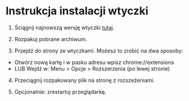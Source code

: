 # Instrukcja instalacji wtyczki

1. Ściągnij najnowszą wersję wtyczki [tutaj](https://github.com/Wruczek/FakeCommentsHider/releases/download/release/FakeCommentsHider.zip).

2. Rozpakuj pobrane archiwum.

3. Przejdź do strony ze wtyczkami. Możesz to zrobić na dwa sposoby:
  - Otwórz nową kartę i w pasku adresu wpisz chrome://extensions
  - LUB Wejdź w: Menu > Opcje > Rozszerzenia (po lewej stronie)

4. Przeciągnij rozpakowany plik na stronę z rozszeżeniami.

5. Opcjonalnie: zrestartuj przeglądarkę.
